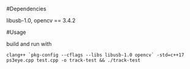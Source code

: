 #Dependencies

libusb-1.0, opencv == 3.4.2

#Usage

build and run with

```
clang++ `pkg-config --cflags --libs libusb-1.0 opencv` -std=c++17 ps3eye.cpp test.cpp -o track-test && ./track-test
```
